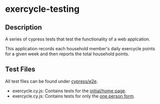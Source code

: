 # exercycle-testing

## Description

A series of cypress tests that test the functionality of a web applcation. 

This application records each household member's daily exercycle points for a given week and then reports the total household points. 

## Test Files 

All test files can be found under [cypress/e2e](cypress/e2e).

* exercycle.cy.js: Contains tests for the [initial/home page](https://cycle.dia-sandbox.govt.nz/). 
* exercycle.cy.js: Contains tests for only the [one person form](https://cycle.dia-sandbox.govt.nz/cycle/1).